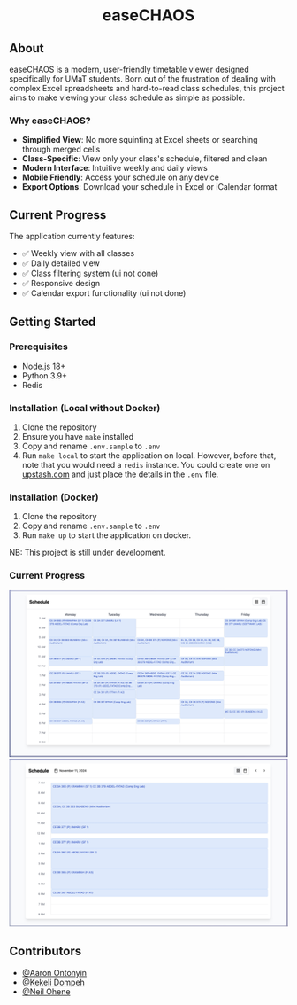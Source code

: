 <div align="center">
  <h1>easeCHAOS</h1>
</div>

## About

easeCHAOS is a modern, user-friendly timetable viewer designed specifically for UMaT students. Born out of the frustration of dealing with complex Excel spreadsheets and hard-to-read class schedules, this project aims to make viewing your class schedule as simple as possible.

### Why easeCHAOS?

- **Simplified View**: No more squinting at Excel sheets or searching through merged cells
- **Class-Specific**: View only your class's schedule, filtered and clean
- **Modern Interface**: Intuitive weekly and daily views
- **Mobile Friendly**: Access your schedule on any device
- **Export Options**: Download your schedule in Excel or iCalendar format

## Current Progress

The application currently features:
- ✅ Weekly view with all classes
- ✅ Daily detailed view
- ✅ Class filtering system (ui not done)
- ✅ Responsive design
- ✅ Calendar export functionality (ui not done)

## Getting Started

### Prerequisites
- Node.js 18+
- Python 3.9+
- Redis

### Installation (Local without Docker)

1. Clone the repository
2. Ensure you have `make` installed
3. Copy and rename `.env.sample` to `.env`
4. Run `make local` to start the application on local. However, before that, note that you would need a `redis` instance. You could create one on [upstash.com](https://upstash.com/) and just place the details in the `.env` file.


### Installation (Docker)

1. Clone the repository
2. Copy and rename `.env.sample` to `.env`
3. Run `make up` to start the application on docker.

NB: This project is still under development.

### Current Progress

<img src="docs/screenshot.jpeg" width="800">
<img src="docs/screenshot1.jpeg" width="800">

## Contributors

- [@Aaron Ontonyin](https://github.com/Aaron-Ontoyin)
- [@Kekeli Dompeh](https://github.com/db-keli)
- [@Neil Ohene](https://github.com/0xDVC)

